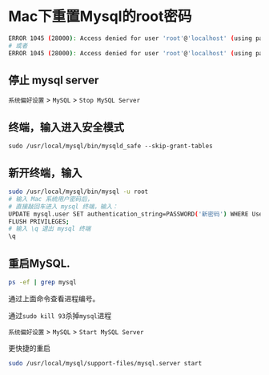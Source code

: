 
# Mac下重置Mysql的root密码


```bash
ERROR 1045 (28000): Access denied for user 'root'@'localhost' (using password: NO)
# 或者
ERROR 1045 (28000): Access denied for user 'root'@'localhost' (using password: YES)
```


## 停止 mysql server

 `系统偏好设置` > `MySQL` > `Stop MySQL Server`


## 终端，输入进入安全模式

```
sudo /usr/local/mysql/bin/mysqld_safe --skip-grant-tables
```

## 新开终端，输入


```bash
sudo /usr/local/mysql/bin/mysql -u root
# 输入 Mac 系统用户密码后，
# 直接敲回车进入 mysql 终端，输入：
UPDATE mysql.user SET authentication_string=PASSWORD('新密码') WHERE User='root';
FLUSH PRIVILEGES;
# 输入 \q 退出 mysql 终端
\q
```

## 重启MySQL.

```bash
ps -ef | grep mysql
```

通过上面命令查看进程编号。  

通过`sudo kill 93`杀掉`mysql`进程  

`系统偏好设置` > `MySQL` > `Start MySQL Server`


更快捷的重启  

```bash
sudo /usr/local/mysql/support-files/mysql.server start

```